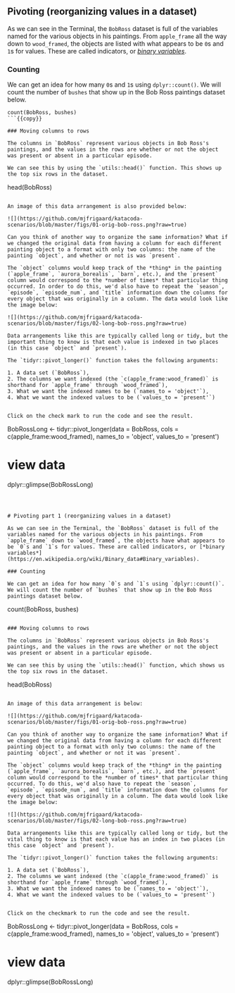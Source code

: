 ## Pivoting (reorganizing values in a dataset) 

As we can see in the Terminal, the `BobRoss` dataset is full of the variables named for the various objects in his paintings. From `apple_frame` all the way down to `wood_framed`, the objects are listed with what appears to be `0`s and `1`s for values. These are called indicators, or [*binary variables*](https://en.wikipedia.org/wiki/Binary_data#Binary_variables). 

### Counting

We can get an idea for how many `0`s and `1`s using `dplyr::count()`. We will count the number of `bushes` that show up in the Bob Ross paintings dataset below. 

```
count(BobRoss, bushes)
```{{copy}}

### Moving columns to rows 

The columns in `BobRoss` represent various objects in Bob Ross's paintings, and the values in the rows are whether or not the object was present or absent in a particular episode. 

We can see this by using the `utils::head()` function. This shows up the top six rows in the dataset.

```
head(BobRoss)
```{{execute}}

An image of this data arrangement is also provided below:

![](https://github.com/mjfrigaard/katacoda-scenarios/blob/master/figs/01-orig-bob-ross.png?raw=true)

Can you think of another way to organize the same information? What if we changed the original data from having a column for each different painting object to a format with only two columns: the name of the painting `object`, and whether or not is was `present`. 

The `object` columns would keep track of the *thing* in the painting (`apple_frame`, `aurora_borealis`, `barn`, etc.), and the `present` column would correspond to the *number of times* that particular thing occurred. In order to do this, we'd also have to repeat the `season`, `episode`, `episode_num`, and `title` information down the columns for every object that was originally in a column. The data would look like the image below:

![](https://github.com/mjfrigaard/katacoda-scenarios/blob/master/figs/02-long-bob-ross.png?raw=true)

Data arrangements like this are typically called long or tidy, but the important thing to know is that each value is indexed in two places (in this case `object` and `present`).

The `tidyr::pivot_longer()` function takes the following arguments: 

1. A data set (`BobRoss`), 
2. The columns we want indexed (the `c(apple_frame:wood_framed)` is shorthand for `apple_frame` through `wood_framed`),  
3. What we want the indexed names to be (`names_to = 'object'`),  
4. What we want the indexed values to be (`values_to = 'present'`)  


Click on the check mark to run the code and see the result.

```
BobRossLong <- tidyr::pivot_longer(data = BobRoss, 
                      cols = c(apple_frame:wood_framed), 
                      names_to = 'object', 
                      values_to = 'present')
# view data 
dplyr::glimpse(BobRossLong)
```{{execute}}



# Pivoting part 1 (reorganizing values in a dataset) 

As we can see in the Terminal, the `BobRoss` dataset is full of the variables named for the various objects in his paintings. From `apple_frame` down to `wood_framed`, the objects have what appears to be `0`s and `1`s for values. These are called indicators, or [*binary variables*](https://en.wikipedia.org/wiki/Binary_data#Binary_variables). 

### Counting

We can get an idea for how many `0`s and `1`s using `dplyr::count()`. We will count the number of `bushes` that show up in the Bob Ross paintings dataset below. 

```
count(BobRoss, bushes)
```{{copy}}

### Moving columns to rows 

The columns in `BobRoss` represent various objects in Bob Ross's paintings, and the values in the rows are whether or not the object was present or absent in a particular episode. 

We can see this by using the `utils::head()` function, which shows us the top six rows in the dataset.

```
head(BobRoss)
```{{execute}}

An image of this data arrangement is below:

![](https://github.com/mjfrigaard/katacoda-scenarios/blob/master/figs/01-orig-bob-ross.png?raw=true)

Can you think of another way to organize the same information? What if we changed the original data from having a column for each different painting object to a format with only two columns: the name of the painting `object`, and whether or not it was `present`. 

The `object` columns would keep track of the *thing* in the painting (`apple_frame`, `aurora_borealis`, `barn`, etc.), and the `present` column would correspond to the *number of times* that particular thing occurred. To do this, we'd also have to repeat the `season`, `episode`, `episode_num`, and `title` information down the columns for every object that was originally in a column. The data would look like the image below:

![](https://github.com/mjfrigaard/katacoda-scenarios/blob/master/figs/02-long-bob-ross.png?raw=true)

Data arrangements like this are typically called long or tidy, but the vital thing to know is that each value has an index in two places (in this case `object` and `present`).

The `tidyr::pivot_longer()` function takes the following arguments: 

1. A data set (`BobRoss`), 
2. The columns we want indexed (the `c(apple_frame:wood_framed)` is shorthand for `apple_frame` through `wood_framed`),  
3. What we want the indexed names to be (`names_to = 'object'`),  
4. What we want the indexed values to be (`values_to = 'present'`)  


Click on the checkmark to run the code and see the result.

```
BobRossLong <- tidyr::pivot_longer(data = BobRoss, 
                      cols = c(apple_frame:wood_framed), 
                      names_to = 'object', 
                      values_to = 'present')
# view data 
dplyr::glimpse(BobRossLong)
```{{execute}}
